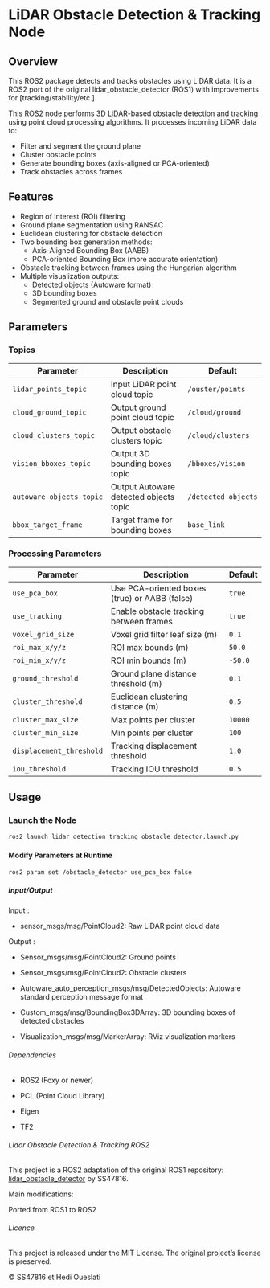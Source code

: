 # LiDAR Obstacle Detection & Tracking Node

## Overview

This ROS2 package detects and tracks obstacles using LiDAR data. 
It is a ROS2 port of the original lidar_obstacle_detector (ROS1) with improvements for [tracking/stability/etc.].

This ROS2 node performs 3D LiDAR-based obstacle detection and tracking using point cloud processing algorithms. It processes incoming LiDAR data to:

- Filter and segment the ground plane
- Cluster obstacle points
- Generate bounding boxes (axis-aligned or PCA-oriented)
- Track obstacles across frames

## Features

- Region of Interest (ROI) filtering
- Ground plane segmentation using RANSAC
- Euclidean clustering for obstacle detection
- Two bounding box generation methods:
  - Axis-Aligned Bounding Box (AABB)
  - PCA-oriented Bounding Box (more accurate orientation)
- Obstacle tracking between frames using the Hungarian algorithm
- Multiple visualization outputs:
  - Detected objects (Autoware format)
  - 3D bounding boxes
  - Segmented ground and obstacle point clouds

## Parameters

### Topics

| Parameter               | Description                            | Default              |
|------------------------|----------------------------------------|----------------------|
| `lidar_points_topic`   | Input LiDAR point cloud topic          | `/ouster/points`     |
| `cloud_ground_topic`   | Output ground point cloud topic        | `/cloud/ground`      |
| `cloud_clusters_topic` | Output obstacle clusters topic         | `/cloud/clusters`    |
| `vision_bboxes_topic`  | Output 3D bounding boxes topic         | `/bboxes/vision`     |
| `autoware_objects_topic` | Output Autoware detected objects topic | `/detected_objects` |
| `bbox_target_frame`    | Target frame for bounding boxes        | `base_link`          |

### Processing Parameters

| Parameter               | Description                                      | Default    |
|------------------------|--------------------------------------------------|------------|
| `use_pca_box`          | Use PCA-oriented boxes (true) or AABB (false)   | `true`     |
| `use_tracking`         | Enable obstacle tracking between frames         | `true`     |
| `voxel_grid_size`      | Voxel grid filter leaf size (m)                 | `0.1`      |
| `roi_max_x/y/z`        | ROI max bounds (m)                              | `50.0`     |
| `roi_min_x/y/z`        | ROI min bounds (m)                              | `-50.0`    |
| `ground_threshold`     | Ground plane distance threshold (m)             | `0.1`      |
| `cluster_threshold`    | Euclidean clustering distance (m)               | `0.5`      |
| `cluster_max_size`     | Max points per cluster                          | `10000`    |
| `cluster_min_size`     | Min points per cluster                          | `100`      |
| `displacement_threshold` | Tracking displacement threshold               | `1.0`      |
| `iou_threshold`        | Tracking IOU threshold                          | `0.5`      |

## Usage

### Launch the Node

```bash
ros2 launch lidar_detection_tracking obstacle_detector.launch.py
```

#### Modify Parameters at Runtime
```bash
ros2 param set /obstacle_detector use_pca_box false

```




##### Input/Output

Input :

- sensor_msgs/msg/PointCloud2: Raw LiDAR point cloud data

Output :

- Sensor_msgs/msg/PointCloud2: Ground points

- Sensor_msgs/msg/PointCloud2: Obstacle clusters

- Autoware_auto_perception_msgs/msg/DetectedObjects: Autoware standard perception message format

- Custom_msgs/msg/BoundingBox3DArray: 3D bounding boxes of detected obstacles 

- Visualization_msgs/msg/MarkerArray: RViz visualization markers

###### Dependencies
- ROS2 (Foxy or newer)

- PCL (Point Cloud Library)

- Eigen

- TF2

###### Lidar Obstacle Detection & Tracking ROS2

This project is a ROS2 adaptation of the original ROS1 repository:
[lidar_obstacle_detector](https://github.com/SS47816/lidar_obstacle_detector) by SS47816.

Main modifications:

Ported from ROS1 to ROS2

###### Licence

This project is released under the MIT License. The original project’s license is preserved.

© SS47816 et Hedi Oueslati
